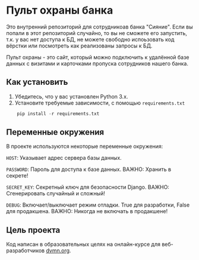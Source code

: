 # Пульт охраны банка

Это внутренний репозиторий для сотрудникоав банка "Сияние". Если вы попали в этот репозиторий случайно, то вы не сможете его запустить, т.к. у вас нет доступа к БД, не можете свободно испоьзовать код вёрстки или посмотреть как реализованы запросы к БД.

Пульт охраны - это сайт, который можно подключить к удалённой базе данных с визитами и карточками пропуска сотрудников нашего банка.


## Как установить


1.  Убедитесь, что у вас установлен Python 3.x.
2.  Установите требуемые зависимости, с помощью `requirements.txt` 
```python
    pip install -r requirements.txt
```

## Переменные окружения

В проекте используются некоторые переменные окружения:

`HOST`:
 Указывает адрес сервера базы данных.
 
`PASSWORD`:
 Пароль для доступа к базе данных. ВАЖНО: Хранить в секрете!

`SECRET_KEY`: Секретный ключ для безопасности Django. ВАЖНО: Сгенерировать случайный и сложный!

`DEBUG`: Включает/выключает режим отладки. True для разработки, False для продакшена. ВАЖНО: Никогда не включать в продакшене!


## Цель проекта 


Код написан в образовательных целях на онлайн-курсе для веб-разработчиков [dvmn.org]("https://dvmn.org/").